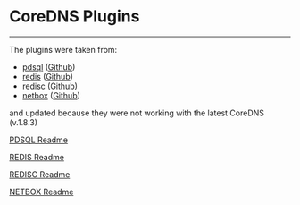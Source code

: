 # CoreDNS Plugins

---

The plugins were taken from:
* [pdsql](https://coredns.io/explugins/pdsql/) ([Github](https://github.com/wenerme/wps))
* [redis](https://coredns.io/explugins/redis/) ([Github](https://github.com/arvancloud/redis))
* [redisc](https://coredns.io/explugins/redisc/) ([Github](https://github.com/miekg/redis))
* [netbox](https://coredns.io/explugins/netbox/) ([Github](https://github.com/oz123/coredns-netbox-plugin))

and updated because they were not working with the latest CoreDNS (v.1.8.3)

[PDSQL Readme](coredns/plugin/pdsql/README.md)

[REDIS Readme](coredns/plugin/redis/README.md)

[REDISC Readme](coredns/plugin/redis_cache/README.md)

[NETBOX Readme](coredns/plugin/netbox/README.md)
